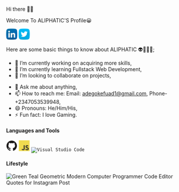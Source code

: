 Hi there 👋🏾

Welcome To ALIPHATIC'S Profile😀

<a href="https://www.linkedin.com/in/fuad-ajibola-5a0034166/"><img src="images/linkedin.png" width="30" /></a>
<a href="https://twitter.com/AdegokeFuad"><img src="images/twitter.png" width="30" /></a>

Here are some basic things to know about ALIPHATIC 👽👳🏾‍♂️;


- 🔭 I’m currently working on acquiring more skills,
- 🌱 I’m currently learning Fullstack Web Development,
- 👯 I’m looking to collaborate on projects,
<!--- 🤔 I’m looking for help with--> 
- 💬 Ask me about anything,
- 📫 How to reach me: Email: adegokefuad1@gmail.com, Phone- +2347053539948,
- 😄 Pronouns: He/Him/His,
- ⚡ Fun fact: I love Gaming.

#### Languages and Tools
<code><img src="images/github.png" width="30" title="GitHub" /></code>
<code><img src="images/javascript.png" width="30" title="JavaScript" /></code>
<code><img src="visualstudio.svg" width="30" title="Visual Studio Code" /></code>


#### Lifestyle
![Green Teal Geometric Modern Computer Programmer Code Editor Quotes for Instagram Post](https://user-images.githubusercontent.com/105937740/174781153-79d156a6-8e4a-4d8b-aa75-880be17afeac.jpg)
